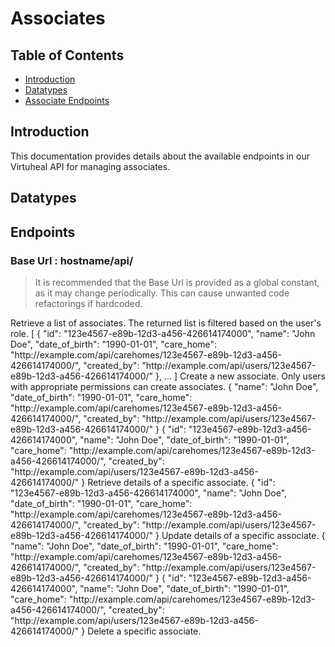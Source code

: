 # Associates

## Table of Contents

- [Introduction](#introduction)
- [Datatypes](#datatypes)
- [Associate Endpoints](#endpoints)

## Introduction

This documentation provides details about the available endpoints in our Virtuheal API for managing
associates.

## Datatypes
<api-schema openapi-path="./associates.yaml" name="Associate"/>

## Endpoints

### Base Url : hostname/api/
> It is recommended that the Base Url is provided as a global constant, as it may change periodically. This can cause unwanted code refactorings if hardcoded.
<api-doc openapi-path="./associates.yaml">

<api-endpoint endpoint="/associates/" method="GET">
<description>Retrieve a list of associates. The returned list is filtered based on the user's role.</description>
<response type="200">
<sample lang="json" title="Response">
[
  {
    "id": "123e4567-e89b-12d3-a456-426614174000",
    "name": "John Doe",
    "date_of_birth": "1990-01-01",
    "care_home": "http://example.com/api/carehomes/123e4567-e89b-12d3-a456-426614174000/",
    "created_by": "http://example.com/api/users/123e4567-e89b-12d3-a456-426614174000/"
  },
  ...
]
</sample>
</response>
</api-endpoint>

<api-endpoint endpoint="/associates/" method="POST">
<description>Create a new associate. Only users with appropriate permissions can create associates.</description>
<request>
<sample lang="json" title="Request">
{
  "name": "John Doe",
  "date_of_birth": "1990-01-01",
  "care_home": "http://example.com/api/carehomes/123e4567-e89b-12d3-a456-426614174000/",
  "created_by": "http://example.com/api/users/123e4567-e89b-12d3-a456-426614174000/"
}
</sample>
</request>
<response type="201">
<sample lang="json" title="Response">
{
  "id": "123e4567-e89b-12d3-a456-426614174000",
  "name": "John Doe",
  "date_of_birth": "1990-01-01",
  "care_home": "http://example.com/api/carehomes/123e4567-e89b-12d3-a456-426614174000/",
  "created_by": "http://example.com/api/users/123e4567-e89b-12d3-a456-426614174000/"
}
</sample>
</response>
</api-endpoint>

<api-endpoint endpoint="/associates/{id}/" method="GET">
<description>Retrieve details of a specific associate.</description>
<response type="200">
<sample lang="json" title="Response">
{
  "id": "123e4567-e89b-12d3-a456-426614174000",
  "name": "John Doe",
  "date_of_birth": "1990-01-01",
  "care_home": "http://example.com/api/carehomes/123e4567-e89b-12d3-a456-426614174000/",
  "created_by": "http://example.com/api/users/123e4567-e89b-12d3-a456-426614174000/"
}
</sample>
</response>
</api-endpoint>

<api-endpoint endpoint="/associates/{id}/" method="PUT">
<description>Update details of a specific associate.</description>
<request>
<sample lang="json" title="Request">
{
  "name": "John Doe",
  "date_of_birth": "1990-01-01",
  "care_home": "http://example.com/api/carehomes/123e4567-e89b-12d3-a456-426614174000/",
  "created_by": "http://example.com/api/users/123e4567-e89b-12d3-a456-426614174000/"
}
</sample>
</request>
<response type="200">
<sample lang="json" title="Response">
{
  "id": "123e4567-e89b-12d3-a456-426614174000",
  "name": "John Doe",
  "date_of_birth": "1990-01-01",
  "care_home": "http://example.com/api/carehomes/123e4567-e89b-12d3-a456-426614174000/",
  "created_by": "http://example.com/api/users/123e4567-e89b-12d3-a456-426614174000/"
}
</sample>
</response>
</api-endpoint>

<api-endpoint endpoint="/associates/{id}/" method="DELETE">
<description>Delete a specific associate.</description>
<response type="204">
<sample lang="json" title="Response"></sample>
</response>
</api-endpoint>
</api-doc>
